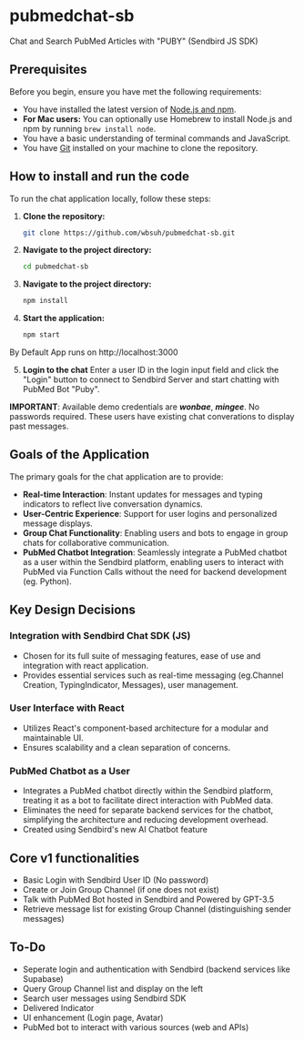 # pubmedchat-sb
Chat and Search PubMed Articles with "PUBY" (Sendbird JS SDK)

## Prerequisites

Before you begin, ensure you have met the following requirements:

- You have installed the latest version of [Node.js and npm](https://nodejs.org/).
- **For Mac users:** You can optionally use Homebrew to install Node.js and npm by running `brew install node`.
- You have a basic understanding of terminal commands and JavaScript.
- You have [Git](https://git-scm.com/) installed on your machine to clone the repository.

## How to install and run the code

To run the chat application locally, follow these steps:
1. **Clone the repository:**

    ```sh
    git clone https://github.com/wbsuh/pubmedchat-sb.git

2. **Navigate to the project directory:**

    ```sh
    cd pubmedchat-sb

3. **Navigate to the project directory:**

    ```sh
    npm install

4. **Start the application:**

    ```sh
    npm start

By Default App runs on http://localhost:3000 

5. **Login to the chat**
Enter a user ID in the login input field and click the "Login" button to connect to Sendbird Server and start chatting with PubMed Bot "Puby".

**IMPORTANT**: Available demo credentials are ***wonbae***, ***mingee***. No passwords required. These users have existing chat converations to display past messages.   

## Goals of the Application

The primary goals for the chat application are to provide:

- **Real-time Interaction**: Instant updates for messages and typing indicators to reflect live conversation dynamics.
- **User-Centric Experience**: Support for user logins and personalized message displays.
- **Group Chat Functionality**: Enabling users and bots to engage in group chats for collaborative communication.
- **PubMed Chatbot Integration**: Seamlessly integrate a PubMed chatbot as a user within the Sendbird platform, enabling users to interact with PubMed via Function Calls without the need for backend development (eg. Python).

## Key Design Decisions

### Integration with Sendbird Chat SDK (JS)

- Chosen for its full suite of messaging features, ease of use and integration with react application.
- Provides essential services such as real-time messaging (eg.Channel Creation, TypingIndicator, Messages), user management.

### User Interface with React

- Utilizes React's component-based architecture for a modular and maintainable UI.
- Ensures scalability and a clean separation of concerns.

### PubMed Chatbot as a User

- Integrates a PubMed chatbot directly within the Sendbird platform, treating it as a bot to facilitate direct interaction with PubMed data.
- Eliminates the need for separate backend services for the chatbot, simplifying the architecture and reducing development overhead. 
- Created using Sendbird's new AI Chatbot feature

## Core v1 functionalities 

- Basic Login with Sendbird User ID (No password)
- Create or Join Group Channel (if one does not exist)
- Talk with PubMed Bot hosted in Sendbird and Powered by GPT-3.5 
- Retrieve message list for existing Group Channel (distinguishing sender messages)


## To-Do
- Seperate login and authentication with Sendbird (backend services like Supabase)
- Query Group Channel list and display on the left
- Search user messages using Sendbird SDK
- Delivered Indicator 
- UI enhancement (Login page, Avatar)
- PubMed bot to interact with various sources (web and APIs)
